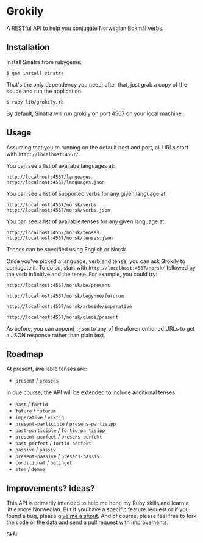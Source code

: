 Grokily
=======

A RESTful API to help you conjugate Norwegian Bokmål verbs.

Installation
------------

Install Sinatra from rubygems:

    $ gem install sinatra

That's the only dependency you need; after that, just grab a copy of the souce
and run the application.

    $ ruby lib/grokily.rb 

By default, Sinatra will run grokily on port 4567 on your local machine.

Usage
-----

Assuming that you're running on the default host and port, all URLs start
with `http://localhost:4567/`.

You can see a list of availabe languages at:

    http://localhost:4567/languages
    http://localhost:4567/languages.json

You can see a list of supported verbs for any given language at:

    http://localhost:4567/norsk/verbs
    http://localhost:4567/norsk/verbs.json

You can see a list of available tenses for any given language at: 

    http://localhost:4567/norsk/tenses
    http://localhost:4567/norsk/tenses.json

Tenses can be specified using English or Norsk. 

Once you've picked a language, verb and tense, you can ask Grokily to
conjugate it. To do so, start with `http://localhost:4567/norsk/` followed
by the verb infinitive and the tense. For example, you could try:

    http://localhost:4567/norsk/be/presens

    http://localhost:4567/norsk/begynne/futurum

    http://localhost:4567/norsk/arbeide/imperative

    http://localhost:4567/norsk/glede/present

As before, you can append `.json` to any of the aforementioned URLs to get
a JSON response rather than plain text. 

Roadmap
-------

At present, available tenses are:

* `present` / `presens`

In due course, the API will be extended to include additional tenses:

* `past` / `fortid`
* `future` / `futurum`
* `imperative` / `viktig`
* `present-participle` / `presens-partisipp`
* `past-participle` / `fortid-partisipp`
* `present-perfect` / `presens-perfekt`
* `past-perfect` / `fortid-perfekt`
* `passive` / `passiv`
* `present-passive` / `presens-passiv`
* `conditional` / `betinget` 
* `stem` / `demme`

Improvements? Ideas?
--------------------

This API is primarily intended to help me hone my Ruby skills and learn
a little more Norwegian. But if you have a specific feature request or if
you found a bug, please [give me a shout](web@benjaminasmith.com). And of
course, please feel free to fork the code or the data and send a pull
request with improvements.

Skål!
